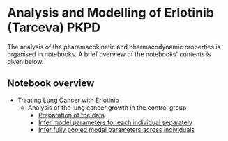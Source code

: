 # Analysis and Modelling of Erlotinib (Tarceva) PKPD

The analysis of the pharamacokinetic and pharmacodynamic properties is organised in notebooks. A brief overview of the notebooks' contents is given below.

## Notebook overview

- Treating Lung Cancer with Erlotinib
    - Analysis of the lung cancer growth in the control group
        - [Preparation of the data](https://nbviewer.jupyter.org/github/DavAug/erlotinib/blob/main/analysis/treating_lung_cancer/control_group_analysis/preparing_data.ipynb)
        - [Infer model parameters for each individual separately](https://nbviewer.jupyter.org/github/DavAug/erlotinib/blob/issue-26-marginal-posterior-plot/analysis/treating_lung_cancer/control_group_analysis/tgi_koch_2009_model/individual_inference.ipynb)
        - [Infer fully pooled model parameters across individuals](https://nbviewer.jupyter.org/github/DavAug/erlotinib/blob/main/analysis/treating_lung_cancer/control_group_analysis/tgi_koch_2009_model/fully_pooled_inference.ipynb)
